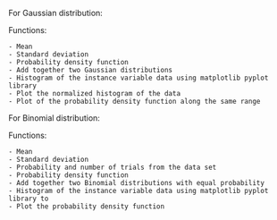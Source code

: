 For Gaussian distribution:

Functions:
    
    - Mean 
    - Standard deviation 
    - Probability density function
    - Add together two Gaussian distributions
    - Histogram of the instance variable data using matplotlib pyplot library
    - Plot the normalized histogram of the data
    - Plot of the probability density function along the same range

For Binomial distribution:

Functions:
   
    - Mean
    - Standard deviation
    - Probability and number of trials from the data set
    - Probability density function
    - Add together two Binomial distributions with equal probability
    - Histogram of the instance variable data using matplotlib pyplot library to 
    - Plot the probability density function
